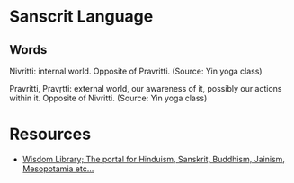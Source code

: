 # Sanscrit Language

## Words
Nivritti: internal world. Opposite of Pravritti. (Source: Yin yoga class)

Pravritti, Pravṛtti: external world, our awareness of it, possibly our actions within it. Opposite of Nivritti. (Source: Yin yoga class)

# Resources
* [Wisdom Library; The portal for Hinduism, Sanskrit, Buddhism, Jainism, Mesopotamia etc…](https://www.wisdomlib.org/)
